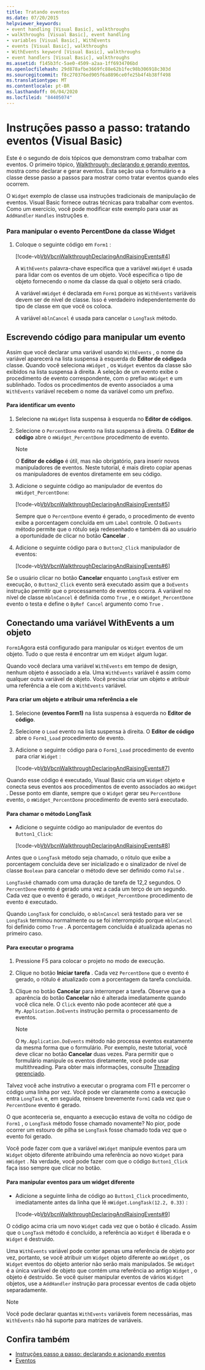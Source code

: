 ```yaml
---
title: Tratando eventos
ms.date: 07/20/2015
helpviewer_keywords:
- event handling [Visual Basic], walkthroughs
- walkthroughs [Visual Basic], event handling
- variables [Visual Basic], WithEvents
- events [Visual Basic], walkthroughs
- WithEvents keyword [Visual Basic], walkthroughs
- event handlers [Visual Basic], walkthroughs
ms.assetid: f145b3fc-5ae0-4509-a2aa-1ff6934706bd
ms.openlocfilehash: 29d878afbe3669fc88e62b1fec98b306918c303d
ms.sourcegitcommit: f8c270376ed905f6a8896ce0fe25b4f4b38ff498
ms.translationtype: MT
ms.contentlocale: pt-BR
ms.lasthandoff: 06/04/2020
ms.locfileid: "84405074"
---
```

# <a name="walkthrough-handling-events-visual-basic"></a>Instruções passo a passo: tratando eventos (Visual Basic)
Este é o segundo de dois tópicos que demonstram como trabalhar com eventos. O primeiro tópico, [Walkthrough: declarando e gerando eventos](walkthrough-declaring-and-raising-events.md), mostra como declarar e gerar eventos. Esta seção usa o formulário e a classe desse passo a passos para mostrar como tratar eventos quando eles ocorrem.  
  
 O `Widget` exemplo de classe usa instruções tradicionais de manipulação de eventos. Visual Basic fornece outras técnicas para trabalhar com eventos. Como um exercício, você pode modificar este exemplo para usar as `AddHandler` `Handles` instruções e.  
  
### <a name="to-handle-the-percentdone-event-of-the-widget-class"></a>Para manipular o evento PercentDone da classe Widget  
  
1. Coloque o seguinte código em `Form1` :  
  
     [!code-vb[VbVbcnWalkthroughDeclaringAndRaisingEvents#4](~/samples/snippets/visualbasic/VS_Snippets_VBCSharp/VbVbcnWalkthroughDeclaringAndRaisingEvents/VB/Form1.vb#4)]  
  
     A `WithEvents` palavra-chave especifica que a variável `mWidget` é usada para lidar com os eventos de um objeto. Você especifica o tipo de objeto fornecendo o nome da classe da qual o objeto será criado.  
  
     A variável `mWidget` é declarada em `Form1` porque as `WithEvents` variáveis devem ser de nível de classe. Isso é verdadeiro independentemente do tipo de classe em que você os coloca.  
  
     A variável `mblnCancel` é usada para cancelar o `LongTask` método.  
  
## <a name="writing-code-to-handle-an-event"></a>Escrevendo código para manipular um evento  
 Assim que você declarar uma variável usando `WithEvents` , o nome da variável aparecerá na lista suspensa à esquerda do **Editor de código**da classe. Quando você seleciona `mWidget` , os `Widget` eventos da classe são exibidos na lista suspensa à direita. A seleção de um evento exibe o procedimento de evento correspondente, com o prefixo `mWidget` e um sublinhado. Todos os procedimentos de evento associados a uma `WithEvents` variável recebem o nome da variável como um prefixo.  
  
#### <a name="to-handle-an-event"></a>Para identificar um evento  
  
1. Selecione na `mWidget` lista suspensa à esquerda no **Editor de códigos**.  
  
2. Selecione o `PercentDone` evento na lista suspensa à direita. O **Editor de código** abre o `mWidget_PercentDone` procedimento de evento.  
  
    > [!NOTE]
    > O **Editor de código** é útil, mas não obrigatório, para inserir novos manipuladores de eventos. Neste tutorial, é mais direto copiar apenas os manipuladores de eventos diretamente em seu código.  
  
3. Adicione o seguinte código ao manipulador de eventos do `mWidget_PercentDone`:  
  
     [!code-vb[VbVbcnWalkthroughDeclaringAndRaisingEvents#5](~/samples/snippets/visualbasic/VS_Snippets_VBCSharp/VbVbcnWalkthroughDeclaringAndRaisingEvents/VB/Form1.vb#5)]  
  
     Sempre que o `PercentDone` evento é gerado, o procedimento de evento exibe a porcentagem concluída em um `Label` controle. O `DoEvents` método permite que o rótulo seja redesenhado e também dá ao usuário a oportunidade de clicar no botão **Cancelar** .  
  
4. Adicione o seguinte código para o `Button2_Click` manipulador de eventos:  
  
     [!code-vb[VbVbcnWalkthroughDeclaringAndRaisingEvents#6](~/samples/snippets/visualbasic/VS_Snippets_VBCSharp/VbVbcnWalkthroughDeclaringAndRaisingEvents/VB/Form1.vb#6)]  
  
 Se o usuário clicar no botão **Cancelar** enquanto `LongTask` estiver em execução, o `Button2_Click` evento será executado assim que a `DoEvents` instrução permitir que o processamento de eventos ocorra. A variável no nível de classe `mblnCancel` é definida como `True` , e o `mWidget_PercentDone` evento o testa e define o `ByRef Cancel` argumento como `True` .  
  
## <a name="connecting-a-withevents-variable-to-an-object"></a>Conectando uma variável WithEvents a um objeto  
 `Form1`Agora está configurado para manipular os `Widget` eventos de um objeto. Tudo o que resta é encontrar um em `Widget` algum lugar.  
  
 Quando você declara uma variável `WithEvents` em tempo de design, nenhum objeto é associado a ela. Uma `WithEvents` variável é assim como qualquer outra variável de objeto. Você precisa criar um objeto e atribuir uma referência a ele com a `WithEvents` variável.  
  
#### <a name="to-create-an-object-and-assign-a-reference-to-it"></a>Para criar um objeto e atribuir uma referência a ele  
  
1. Selecione **(eventos Form1)** na lista suspensa à esquerda no **Editor de código**.  
  
2. Selecione o `Load` evento na lista suspensa à direita. O **Editor de código** abre o `Form1_Load` procedimento de evento.  
  
3. Adicione o seguinte código para o `Form1_Load` procedimento de evento para criar `Widget` :  
  
     [!code-vb[VbVbcnWalkthroughDeclaringAndRaisingEvents#7](~/samples/snippets/visualbasic/VS_Snippets_VBCSharp/VbVbcnWalkthroughDeclaringAndRaisingEvents/VB/Form1.vb#7)]  
  
 Quando esse código é executado, Visual Basic cria um `Widget` objeto e conecta seus eventos aos procedimentos de evento associados ao `mWidget` . Desse ponto em diante, sempre que o `Widget` gerar seu `PercentDone` evento, o `mWidget_PercentDone` procedimento de evento será executado.  
  
#### <a name="to-call-the-longtask-method"></a>Para chamar o método LongTask  
  
- Adicione o seguinte código ao manipulador de eventos do `Button1_Click`:  
  
     [!code-vb[VbVbcnWalkthroughDeclaringAndRaisingEvents#8](~/samples/snippets/visualbasic/VS_Snippets_VBCSharp/VbVbcnWalkthroughDeclaringAndRaisingEvents/VB/Form1.vb#8)]  
  
 Antes que o `LongTask` método seja chamado, o rótulo que exibe a porcentagem concluída deve ser inicializado e o sinalizador de nível de classe `Boolean` para cancelar o método deve ser definido como `False` .  
  
 `LongTask`é chamado com uma duração de tarefa de 12,2 segundos. O `PercentDone` evento é gerado uma vez a cada um terço de um segundo. Cada vez que o evento é gerado, o `mWidget_PercentDone` procedimento de evento é executado.  
  
 Quando `LongTask` for concluído, o `mblnCancel` será testado para ver se `LongTask` terminou normalmente ou se foi interrompido porque `mblnCancel` foi definido como `True` . A porcentagem concluída é atualizada apenas no primeiro caso.  
  
#### <a name="to-run-the-program"></a>Para executar o programa  
  
1. Pressione F5 para colocar o projeto no modo de execução.  
  
2. Clique no botão **Iniciar tarefa** . Cada vez `PercentDone` que o evento é gerado, o rótulo é atualizado com a porcentagem da tarefa concluída.  
  
3. Clique no botão **Cancelar** para interromper a tarefa. Observe que a aparência do botão **Cancelar** não é alterada imediatamente quando você clica nele. O `Click` evento não pode acontecer até que a `My.Application.DoEvents` instrução permita o processamento de eventos.  
  
    > [!NOTE]
    > O `My.Application.DoEvents` método não processa eventos exatamente da mesma forma que o formulário. Por exemplo, neste tutorial, você deve clicar no botão **Cancelar** duas vezes. Para permitir que o formulário manipule os eventos diretamente, você pode usar multithreading. Para obter mais informações, consulte [Threading gerenciado](../../../../standard/threading/index.md).
  
 Talvez você ache instrutivo a executar o programa com F11 e percorrer o código uma linha por vez. Você pode ver claramente como a execução entra `LongTask` e, em seguida, reinsere brevemente `Form1` cada vez que o `PercentDone` evento é gerado.  
  
 O que aconteceria se, enquanto a execução estava de volta no código de `Form1` , o `LongTask` método fosse chamado novamente? No pior, pode ocorrer um estouro de pilha se `LongTask` fosse chamado toda vez que o evento foi gerado.  
  
 Você pode fazer com que a variável `mWidget` manipule eventos para um `Widget` objeto diferente atribuindo uma referência ao novo `Widget` para `mWidget` . Na verdade, você pode fazer com que o código `Button1_Click` faça isso sempre que clicar no botão.  
  
#### <a name="to-handle-events-for-a-different-widget"></a>Para manipular eventos para um widget diferente  
  
- Adicione a seguinte linha de código ao `Button1_Click` procedimento, imediatamente antes da linha que lê `mWidget.LongTask(12.2, 0.33)` :  
  
     [!code-vb[VbVbcnWalkthroughDeclaringAndRaisingEvents#9](~/samples/snippets/visualbasic/VS_Snippets_VBCSharp/VbVbcnWalkthroughDeclaringAndRaisingEvents/VB/Form1.vb#9)]  
  
 O código acima cria um novo `Widget` cada vez que o botão é clicado. Assim que o `LongTask` método é concluído, a referência ao `Widget` é liberada e o `Widget` é destruído.  
  
 Uma `WithEvents` variável pode conter apenas uma referência de objeto por vez, portanto, se você atribuir um `Widget` objeto diferente ao `mWidget` , os `Widget` eventos do objeto anterior não serão mais manipulados. Se `mWidget` é a única variável de objeto que contém uma referência ao antigo `Widget` , o objeto é destruído. Se você quiser manipular eventos de vários `Widget` objetos, use a `AddHandler` instrução para processar eventos de cada objeto separadamente.  
  
> [!NOTE]
> Você pode declarar quantas `WithEvents` variáveis forem necessárias, mas `WithEvents` não há suporte para matrizes de variáveis.  
  
## <a name="see-also"></a>Confira também

- [Instruções passo a passo: declarando e acionando eventos](walkthrough-declaring-and-raising-events.md)
- [Eventos](index.md)
